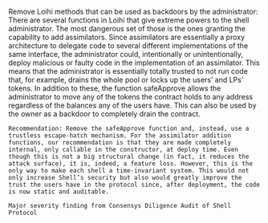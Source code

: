 Remove Loihi methods that can be used as backdoors by the administrator: There are several functions in Loihi that give extreme powers to the shell administrator. The most dangerous set of those is the ones granting the capability to add assimilators. Since assimilators are essentially a proxy architecture to delegate code to several different implementations of the same interface, the administrator could, intentionally or unintentionally, deploy malicious or faulty code in the implementation of an assimilator. This means that the administrator is essentially totally trusted to not run code that, for example, drains the whole pool or locks up the users’ and LPs’ tokens. In addition to these, the function safeApprove allows the administrator to move any of the tokens the contract holds to any address regardless of the balances any of the users have. This can also be used by the owner as a backdoor to completely drain the contract.

    Recommendation: Remove the safeApprove function and, instead, use a trustless escape-hatch mechanism. For the assimilator addition functions, our recommendation is that they are made completely internal, only callable in the constructor, at deploy time. Even though this is not a big structural change (in fact, it reduces the attack surface), it is, indeed, a feature loss. However, this is the only way to make each shell a time-invariant system. This would not only increase Shell’s security but also would greatly improve the trust the users have in the protocol since, after deployment, the code is now static and auditable.

    Major severity finding from Consensys Diligence Audit of Shell Protocol